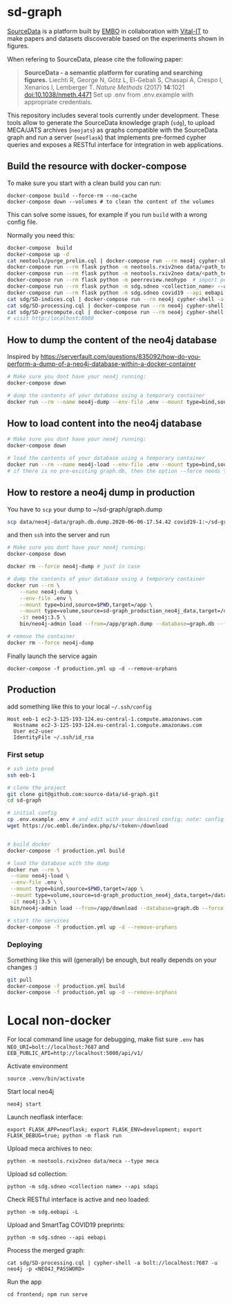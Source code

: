 
# sd-graph
[SourceData](http://sourcedata.embo.org) is a platform built by [EMBO](http://embo.org) in collaboration with [Vital-IT](https://www.vital-it.ch/) to make papers and datasets discoverable based on the experiments shown in figures.

When refering to SourceData, please cite the following paper:

> __SourceData - a semantic platform for curating and searching figures.__
> Liechti R, George N, Götz L, El-Gebali S, Chasapi A, Crespo I, Xenarios I, Lemberger T.
> _Nature Methods_ (2017) __14__:1021 [doi:10.1038/nmeth.4471](http://doi.org/10.1038/nmeth.4471)
Set up .env from .env.example with appropriate credentials.

This repository includes several tools currently under development. These tools allow to generate the SourceData knowledge graph (`sdg`), to upload MECA/JATS archives (`neojats`) as graphs compatible with the SourceData graph and run a server (`neoflask`) that implements pre-formed cypher queries and exposes a RESTful interface for  integration in web applications.

## Build the resource with docker-compose

To make sure you start with a clean build you can run:

```
docker-compose build --force-rm --no-cache
docker-compose down --volumes # to clean the content of the volumes
```

This can solve some issues, for example if you run `build` with a wrong config file.

Normally you need this:
```bash
docker-compose  build
docker-compose up -d
cat neotools/purge_prelim.cql | docker-compose run --rm neo4j cypher-shell -a bolt://neo4j:7687 -u neo4j -p  # remove prelim articles obtained from the CrossRef and bioRxiv APIs
docker-compose run --rm flask python -m neotools.rxiv2neo data/<path_to_meca_archives> --type meca  # import full text biorxiv preprints
docker-compose run --rm flask python -m neotools.rxiv2neo data/<path_to_cord19_archives> --type cord19  # import full text MedRxiv preprints (experimental)
docker-compose run --rm flask python -m peerreview.neohypo  # import peer reviews from hypothesis and updates publication status
docker-compose run --rm flask python -m sdg.sdneo <collection_name> --api sdapi  # import source data public data
docker-compose run --rm flask python -m sdg.sdneo covid19 --api eebapi  # smarttag collection of preprints
cat sdg/SD-indices.cql | docker-compose run --rm neo4j cypher-shell -a bolt://neo4j:7687 -u neo4j -p <NEO4J_PASSWORD>  # define indices
cat sdg/SD-processing.cql | docker-compose run --rm neo4j cypher-shell -a bolt://neo4j:7687 -u neo4j -p <NEO4J_PASSWORD>  # generate merged graph
cat sdg/SD-precompute.cql | docker-compose run --rm neo4j cypher-shell -a bolt://neo4j:7687 -u neo4j -p <NEO4J_PASSWORD> # precompute the graph used by front end
# visit http:/localhost:8080
```

## How to dump the content of the neo4j database
Inspired by https://serverfault.com/questions/835092/how-do-you-perform-a-dump-of-a-neo4j-database-within-a-docker-container

```bash
# Make sure you dont have your neo4j running:
docker-compose down

# dump the contents of your database using a temporary container
docker run --rm --name neo4j-dump --env-file .env --mount type=bind,source=$PWD/data/neo4j-data,target=/data -it neo4j:3.5 bin/neo4j-admin dump --database=graph.db --to=data/graph.db.dump.`date +%Y-%m-%d-%H.%M.%S`
```

## How to load content into the neo4j database

```bash
# Make sure you dont have your neo4j running:
docker-compose down

# load the contents of your database using a temporary container
docker run --rm --name neo4j-load --env-file .env --mount type=bind,source=$PWD/data/neo4j-data,target=/data -it neo4j:3.5 bin/neo4j-admin load --database=graph.db --from=data/<dump_filename> # --force # ADDING --force WILL OVERWRITE EXISTING DB!
# if there is no pre-existing graph.db, then the option --force needs to me ommitted to avoid "command failed: unable to load database: NoSuchFileException"

```

## How to restore a neo4j dump in production
You have to `scp` your dump to ~/sd-graph/graph.dump

```bash
scp data/neo4j-data/graph.db.dump.2020-06-06-17.54.42 covid19-1:~/sd-graph/graph.dump
```

and then `ssh` into the server and run

```bash
# Make sure you dont have your neo4j running:
docker-compose down

docker rm --force neo4j-dump # just in case

# dump the contents of your database using a temporary container
docker run --rm \
    --name neo4j-dump \
    --env-file .env \
    --mount type=bind,source=$PWD,target=/app \
    --mount type=volume,source=sd-graph_production_neo4j_data,target=/data \
    -it neo4j:3.5 \
    bin/neo4j-admin load --from=/app/graph.dump --database=graph.db --force

# remove the container
docker rm --force neo4j-dump
```

Finally launch the service again

```
docker-compose -f production.yml up -d --remove-orphans
```


## Production

add something like this to your local `~/.ssh/config`

```
Host eeb-1 ec2-3-125-193-124.eu-central-1.compute.amazonaws.com
  Hostname ec2-3-125-193-124.eu-central-1.compute.amazonaws.com
  User ec2-user
  IdentityFile ~/.ssh/id_rsa
```

### First setup

```bash
# ssh into prod
ssh eeb-1

# clone the project
git clone git@github.com:source-data/sd-graph.git
cd sd-graph

# initial config
cp .env.example .env # and edit with your desired config; note: config for hypothes.is or sourcedata API are not needed for produtino
wget https://oc.embl.de/index.php/s/<token>/download


# build docker
docker-compose -f production.yml build

# load the database with the dump
docker run --rm \
 --name neo4j-load \
 --env-file .env \
 --mount type=bind,source=$PWD,target=/app \
 --mount type=volume,source=sd-graph_production_neo4j_data,target=/data \
 -it neo4j:3.5 \
 bin/neo4j-admin load --from=/app/download --database=graph.db --force

# start the services
docker-compose -f production.yml up -d --remove-orphans
```


### Deploying
Something like this will (generally) be enough, but really depends on your changes :)

```bash
git pull
docker-compose -f production.yml build
docker-compose -f production.yml up -d --remove-orphans
```


# Local non-docker

For local command line usage for debugging, make fist sure `.env` has `NEO_URI=bolt://localhost:7687` and `EEB_PUBLIC_API=http://localhost:5000/api/v1/`

Activate environment

    source .venv/bin/activate

Start local neo4j

    neo4j start

Launch neoflask interface:

    export FLASK_APP=neoflask; export FLASK_ENV=development; export FLASK_DEBUG=true; python -m flask run

Upload meca archives to neo:

    python -m neotools.rxiv2neo data/meca --type meca

Upload sd collection:

    python -m sdg.sdneo <collection name> --api sdapi

Check RESTful interface is active and neo loaded:

    python -m sdg.eebapi -L

Upload and SmartTag COVID19 preprints:

    python -m sdg.sdneo --api eebapi

Process the merged graph:

    cat sdg/SD-processing.cql | cypher-shell -a bolt://localhost:7687 -u neo4j -p <NEO4J_PASSWORD>

Run the app

    cd frontend; npm run serve
